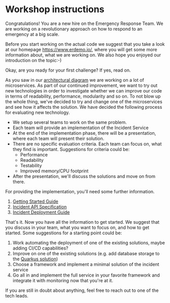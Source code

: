 # Workshop instructions

Congratulations! You are a new hire on the Emergency Response Team. We are working on a revolutionary approach on how to respond to an emergency at a big scale.

Before you start working on the actual code we suggest that you take a look at our homepage https://www.erdemo.io/, where you will get some more information about, what we are working on. We also hope you enjoyed our introduction on the topic:-)

Okay, are you ready for your first challenge? If yes, read on.

As you saw in our [architectural diagram](https://www.erdemo.io/architecture/) we are working on a lot of microservices. As part of our continued improvement, we want to try out new technologies in order to investigate whether we can improve our code in terms of readability, performance, modularity and so on. To not blow up the whole thing, we've decided to try and change one of the microservices and see how it affects the solution. We have decided the following process for evaluating new technology.
* We setup several teams to work on the same problem.
* Each team will provide an implementation of the Incident Service
* At the end of the implementation phase, there will be a presentation, where each team will present their solution.
* There are no specific evaluation criteria. Each team can focus on, what they find is important. Suggestions for criteria could be:
  * Performance
  * Readability
  * Testability
  * Improved memory/CPU footprint
* After the presentation, we'll discuss the solutions and move on from there.

For providing the implementation, you'll need some further information.
1. [Getting Started Guide](docs/GettingStarted.md)
2. [Incident API Specification](docs/instructions/IncidentServiceAPISpec.md)
3. [Incident Deployment Guide](docs/instructions/IncidentServiceDeployGuide.md)

That's it. Now you have all the information to get started. We suggest that you discuss in your team, what you want to focus on, and how to get started. Some suggestions for a starting point could be:
1. Work automating the deployment of one of the existing solutions, maybe adding CI/CD capabilities?
2. Improve on one of the existing solutions (e.g. add database storage to the [Quarkus solution](https://github.com/Emergency-Response-Demo/workshop-hackathon/tree/master/solutions/quarkus))
3. Choose a framework and implement a minimal solution of the incident service
4. Go all in and implement the full service in your favorite framework and integrate it with monitoring now that you're at it.

If you are still in doubt about anything, feel free to reach out to one of the tech leads.
